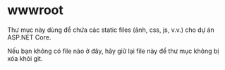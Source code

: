 # wwwroot

Thư mục này dùng để chứa các static files (ảnh, css, js, v.v.) cho dự án ASP.NET Core.

Nếu bạn không có file nào ở đây, hãy giữ lại file này để thư mục không bị xóa khỏi git. 